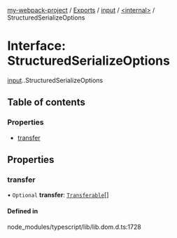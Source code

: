 [my-webpack-project](../README.md) / [Exports](../modules.md) / [input](../modules/input.md) / [<internal\>](../modules/input._internal_.md) / StructuredSerializeOptions

# Interface: StructuredSerializeOptions

[input](../modules/input.md).[<internal>](../modules/input._internal_.md).StructuredSerializeOptions

## Table of contents

### Properties

- [transfer](input._internal_.StructuredSerializeOptions.md#transfer)

## Properties

### transfer

• `Optional` **transfer**: [`Transferable`](../modules/input._internal_.md#transferable)[]

#### Defined in

node_modules/typescript/lib/lib.dom.d.ts:1728

